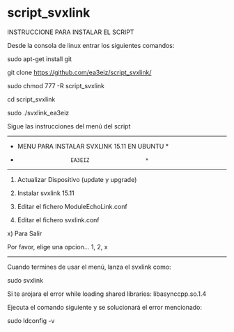 # script_svxlink
INSTRUCCIONE PARA INSTALAR EL SCRIPT

Desde la consola de linux entrar los siguientes comandos:

sudo apt-get install git

git clone https://github.com/ea3eiz/script_svxlink/

sudo chmod 777 -R script_svxlink

cd script_svxlink

sudo ./svxlink_ea3eiz

Sigue las instrucciones del menú del script




   ************************************************
   *  MENU PARA INSTALAR SVXLINK 15.11 EN UBUNTU  *
   *                      EA3EIZ                  *
   ************************************************

   1) Actualizar Dispositivo (update y upgrade)
   
   2) Instalar svxlink 15.11
   
   3) Editar el fichero ModuleEchoLink.conf
   
   4) Editar el fichero svxlink.conf

   x)  Para Salir

   Por favor, elige una opcion... 1, 2, x
   
----------------------------------------------------




Cuando termines de usar el menú, lanza el svxlink como:

sudo svxlink

Si te arojara el error while loading shared libraries: libasynccpp.so.1.4

Ejecuta el comando siguiente y se solucionará el error mencionado:

sudo ldconfig -v


